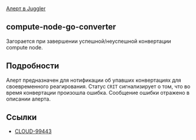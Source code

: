 [Алерт в Juggler](https://juggler.yandex-team.ru/aggregate_checks/?query=service%3Dcompute-node-go-converter)

## compute-node-go-converter
Загорается при завершении успешной/неуспешной конвертации compute node.

## Подробности
Алерт предназначен для нотификации об упавших конвертациях для своевременного реагирования.
Статус `CRIT` сигнализирует о том, что во время конвертации произошла ошибка. Сообщение ошибки отражено в описании алерта.

## Ссылки
- [CLOUD-99443](https://st.yandex-team.ru/CLOUD-99443)
